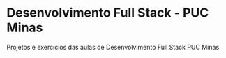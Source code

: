 # Desenvolvimento Full Stack - PUC Minas 

Projetos e exercícios das aulas de Desenvolvimento Full Stack PUC Minas
